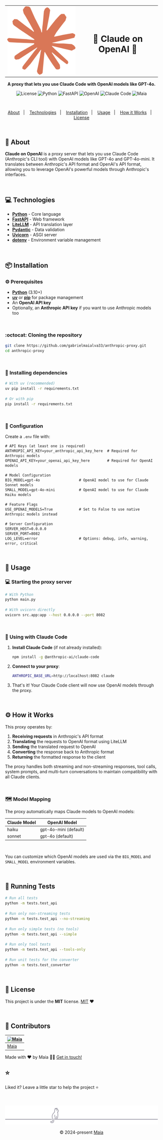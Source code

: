 <table style="width:100%" align="center" border="0">
  <tr align="center">
    <td><img src="assets/pic.png" alt="Claude on OpenAI" width="300"></td>
    <td><h1>🧩 Claude on OpenAI 🔄</h1></td>
  </tr>
</table>

<p align="center">
  <strong>A proxy that lets you use Claude Code with OpenAI models like GPT-4o.</strong>
</p>

<p align="center">
  <img src="https://img.shields.io/github/license/gabrielmaialva33/anthropic-proxy?color=00b8d3?style=flat&logo=appveyor" alt="License" />
  <img src="https://img.shields.io/badge/Python-3.10+-blue.svg?style=flat&logo=python" alt="Python" >
  <img src="https://img.shields.io/badge/FastAPI-0.115.11-009688.svg?style=flat&logo=fastapi" alt="FastAPI" >
  <img src="https://img.shields.io/badge/OpenAI-API-412991.svg?style=flat&logo=openai" alt="OpenAI" >
  <img src="https://img.shields.io/badge/Claude-Code-5A67D8?style=flat&logo=anthropic" alt="Claude Code" >
  <img src="https://img.shields.io/badge/made%20by-Maia-15c3d6?style=flat&logo=appveyor" alt="Maia" >  
</p>

<br>

<p align="center">
  <a href="#bookmark-about">About</a>&nbsp;&nbsp;&nbsp;|&nbsp;&nbsp;&nbsp;
  <a href="#computer-technologies">Technologies</a>&nbsp;&nbsp;&nbsp;|&nbsp;&nbsp;&nbsp;
  <a href="#package-installation">Installation</a>&nbsp;&nbsp;&nbsp;|&nbsp;&nbsp;&nbsp;
  <a href="#rocket-usage">Usage</a>&nbsp;&nbsp;&nbsp;|&nbsp;&nbsp;&nbsp;
  <a href="#gear-how-it-works">How it Works</a>&nbsp;&nbsp;&nbsp;|&nbsp;&nbsp;&nbsp;
  <a href="#memo-license">License</a>
</p>

<br>

## :bookmark: About

**Claude on OpenAI** is a proxy server that lets you use Claude Code (Anthropic's CLI tool) with OpenAI models like
GPT-4o and GPT-4o-mini. It translates between Anthropic's API format and OpenAI's API format, allowing you to leverage
OpenAI's powerful models through Anthropic's interfaces.

<br>

## :computer: Technologies

- **[Python](https://python.org/)** - Core language
- **[FastAPI](https://fastapi.tiangolo.com/)** - Web framework
- **[LiteLLM](https://github.com/BerriAI/litellm)** - API translation layer
- **[Pydantic](https://pydantic-docs.helpmanual.io/)** - Data validation
- **[Uvicorn](https://www.uvicorn.org/)** - ASGI server
- **[dotenv](https://pypi.org/project/python-dotenv/)** - Environment variable management

<br>

## :package: Installation

### :gear: **Prerequisites**

- **[Python](https://python.org/)** (3.10+)
- **[uv](https://pypi.org/project/uv/)** or **[pip](https://pypi.org/project/pip/)** for package management
- An **OpenAI API key**
- Optionally, an **Anthropic API key** if you want to use Anthropic models too

<br>

### :octocat: **Cloning the repository**

```sh
git clone https://github.com/gabrielmaialva33/anthropic-proxy.git
cd anthropic-proxy
```

<br>

### :whale: **Installing dependencies**

```sh
# With uv (recommended)
uv pip install -r requirements.txt

# Or with pip
pip install -r requirements.txt
```

<br>

### :key: **Configuration**

Create a `.env` file with:

```env
# API Keys (at least one is required)
ANTHROPIC_API_KEY=your_anthropic_api_key_here  # Required for Anthropic models
OPENAI_API_KEY=your_openai_api_key_here        # Required for OpenAI models

# Model Configuration
BIG_MODEL=gpt-4o                  # OpenAI model to use for Claude Sonnet models
SMALL_MODEL=gpt-4o-mini           # OpenAI model to use for Claude Haiku models

# Feature Flags
USE_OPENAI_MODELS=True            # Set to False to use native Anthropic models instead

# Server Configuration
SERVER_HOST=0.0.0.0
SERVER_PORT=8082
LOG_LEVEL=error                   # Options: debug, info, warning, error, critical
```

<br>

## :rocket: Usage

### :computer: **Starting the proxy server**

```sh
# With Python
python main.py

# With uvicorn directly
uvicorn src.app:app --host 0.0.0.0 --port 8082
```

<br>

### :shell: **Using with Claude Code**

1. **Install Claude Code** (if not already installed):
   ```sh
   npm install -g @anthropic-ai/claude-code
   ```

2. **Connect to your proxy**:
   ```sh
   ANTHROPIC_BASE_URL=http://localhost:8082 claude
   ```

3. That's it! Your Claude Code client will now use OpenAI models through the proxy.

<br>

## :gear: How it Works

This proxy operates by:

1. **Receiving requests** in Anthropic's API format
2. **Translating** the requests to OpenAI format using LiteLLM
3. **Sending** the translated request to OpenAI
4. **Converting** the response back to Anthropic format
5. **Returning** the formatted response to the client

The proxy handles both streaming and non-streaming responses, tool calls, system prompts, and multi-turn conversations
to maintain compatibility with all Claude clients.

<br>

### :world_map: Model Mapping

The proxy automatically maps Claude models to OpenAI models:

| Claude Model | OpenAI Model          |
|--------------|-----------------------|
| haiku        | gpt-4o-mini (default) |
| sonnet       | gpt-4o (default)      |

<br>

You can customize which OpenAI models are used via the `BIG_MODEL` and `SMALL_MODEL` environment variables.

<br>

## :test_tube: Running Tests

```sh
# Run all tests
python -m tests.test_api

# Run only non-streaming tests
python -m tests.test_api --no-streaming

# Run only simple tests (no tools)
python -m tests.test_api --simple

# Run only tool tests
python -m tests.test_api --tools-only

# Run unit tests for the converter
python -m tests.test_converter
```

<br>

## :memo: License

This project is under the **MIT** license. [MIT](./LICENSE) ❤️

<br>

## :rocket: **Contributors**

| [![Maia](https://avatars.githubusercontent.com/u/26732067?size=100)](https://github.com/gabrielmaialva33) |
|-----------------------------------------------------------------------------------------------------------|
| [Maia](https://github.com/gabrielmaialva33)                                                               |

Made with ❤️ by Maia 👋🏽 [Get in touch!](https://t.me/mrootx)

## :star:

Liked it? Leave a little star to help the project ⭐

<br/>

<p align="center"><img src="https://raw.githubusercontent.com/gabrielmaialva33/gabrielmaialva33/master/assets/gray0_ctp_on_line.svg?sanitize=true" /></p>
<p align="center">&copy; 2024-present <a href="https://github.com/gabrielmaialva33/" target="_blank">Maia</a></p>